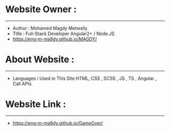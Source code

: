 # Website Owner :
-----------------------
- Author : Mohamed Magdy Metwally
- Title : Full-Stack Developer Angular2+ / Node.JS
- https://eng-m-ma9dy.github.io/MAGDY/
#
# About Website :
-----------------------
- Languages i Used in This Site HTML, CSS , SCSS , JS , TS , Angular , Call APIs
#
# Website Link :
------------------------
- https://eng-m-ma9dy.github.io/GameOver/
